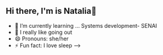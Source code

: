 ## Hi there, I'm is Natalia👋


- 🌱 I’m currently learning ... Systems development- SENAI
- 👯 I really like going out
- 😄 Pronouns: she/her
- ⚡ Fun fact: I love sleep
-->
